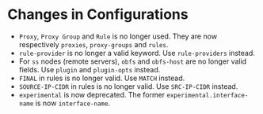# Changes in Configurations
* `Proxy`, `Proxy Group` and `Rule` is no longer used. They are now respectively `proxies`, `proxy-groups` and `rules`.
* `rule-provider` is no longer a valid keyword. Use `rule-providers` instead.
* For `ss` nodes (remote servers), `obfs` and `obfs-host` are no longer valid fields. Use `plugin` and `plugin-opts` instead.
* `FINAL` in rules is no longer valid. Use `MATCH` instead.
* `SOURCE-IP-CIDR` in rules is no longer valid. Use `SRC-IP-CIDR` instead.
* `experimental` is now deprecated. The former `experimental.interface-name` is now `interface-name`.